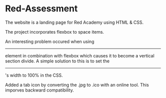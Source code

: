 # Red-Assessment

The website is a landing page for Red Academy using HTML & CSS.

The project incorporates flexbox to space items.

An interesting problem occured when using <hr> element in combination with flexbox which causes it to 
become a vertical section divide. A simple solution to this is to set the <hr>'s width to 100% in the CSS.

Added a tab icon by converting the .jpg to .ico with an online tool. This imporves backward compatibility.
